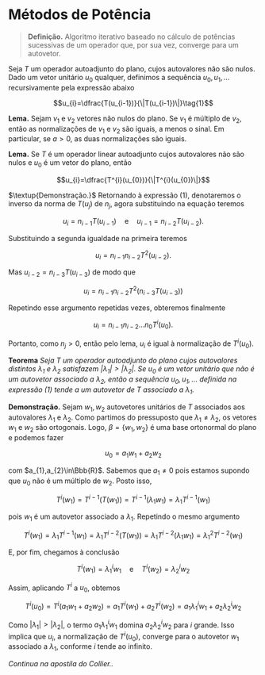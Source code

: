 # Métodos de Potência

> **Definição.** Algoritmo iterativo baseado no cálculo de potências sucessivas de um operador que, por sua vez, converge para um autovetor.

Seja $T$ um operador autoadjunto do plano, cujos autovalores não são nulos. Dado um vetor unitário $u_{0}$ qualquer, definimos a sequência $u_{0},u_{1},\dots$ recursivamente pela expressão abaixo

```math
u_{i}=\dfrac{T(u_{i-1})}{\|T(u_{i-1})\|}\tag{1}
```

**Lema.** Sejam $v_{1}$ e $v_{2}$ vetores não nulos do plano. Se $v_{1}$ é múltiplo de $v_{2}$, então as normalizações de $v_{1}$ e $v_{2}$ são iguais, a menos o sinal. Em particular, se $a>0$, as duas normalizações são iguais.

**Lema.** Se $T$ é um operador linear autoadjunto cujos autovalores não são nulos e $u_{0}$ é um vetor do plano, então

```math
u_{i}=\dfrac{T^{i}(u_{0})}{\|T^{i}(u_{0})\|}
```

$\textup{Demonstração.}$ Retornando à expressão $(1)$, denotaremos o inverso da norma de $T(u_{j})$ de $n_{j}$, agora substituindo na equação teremos

```math
u_{i}=n_{i-1}T(u_{i-1})\quad \text{e}\quad u_{i-1}=n_{i-2}T(u_{i-2}).
```

Substituindo a segunda igualdade na primeira teremos

```math
u_{i}=n_{i-1}n_{i-2}T^{2}(u_{i-2}).
```

Mas $u_{i-2}=n_{i-3}T(u_{i-3})$ de modo que

```math
u_{i}=n_{i-1}n_{i-2}T^{2}(n_{i-3}T(u_{i-3}))
```

Repetindo esse argumento repetidas vezes, obteremos finalmente

```math
u_{i}=n_{i-1}n_{i-2}\dots n_{0}T^{i}(u_{0}).
```

Portanto, como $n_{j}>0$, então pelo lema, $u_{i}$ é igual à normalização de $T^{i}(u_{0})$.

**Teorema** *Seja $T$ um operador autoadjunto do plano cujos autovalores distintos $\lambda_{1}$ e $\lambda_{2}$ satisfazem $\lvert \lambda_{1} \rvert>\lvert \lambda_{2} \rvert$. Se $u_{0}$ é um vetor unitário que não é um autovetor associado a $\lambda_{2}$, então a sequência $u_{0},u_{1},\dots$ definida na expressão $(1)$ tende a um autovetor de $T$ associado a $\lambda_{1}$.*

**Demonstração.** Sejam $w_{1},w_{2}$ autovetores unitários de $T$ associados aos autovalores $\lambda_{1}$ e $\lambda_{2}$. Como partimos do pressuposto que $\lambda_{1}\neq \lambda_{2}$, os vetores $w_{1}$ e $w_{2}$ são ortogonais. Logo, $\beta=\{w_{1},w_{2}\}$ é uma base ortonormal do plano e podemos fazer

```math
u_{0}=a_{1}w_{1}+a_{2}w_{2}
```

com $a_{1},a_{2}\in\Bbb{R}$. Sabemos que $a_{1}\neq 0$ pois estamos supondo que $u_{0}$ não é um múltiplo de $w_{2}$. Posto isso,

```math
T^{i}(w_{1})=T^{i-1}(T(w_{1}))=T^{i-1}(\lambda_{1}w_{1})=\lambda_{1}T^{i-1}(w_{1})
```

pois $w_{1}$ é um autovetor associado a $\lambda_{1}$. Repetindo o mesmo argumento

```math
T^{i}(w_{1})=\lambda_{1}T^{i-1}(w_{1})=\lambda_{1}T^{i-2}(T(w_{1}))=\lambda_{1}T^{i-2}(\lambda_{1}w_{1})=\lambda_{1}^{2}T^{i-2}(w_{1})
```

E, por fim, chegamos à conclusão

```math
T^{i}(w_{1})=\lambda_{1}^{i}w_{1}\quad \text{e}\quad T^{i}(w_{2})=\lambda_{2}^{i}w_{2}
```

Assim, aplicando $T^i$ a $u_0$, obtemos

```math
T^{i}(u_{0})=T^{i}(a_{1}w_{1}+a_{2}w_{2})=a_{1}T^{i}(w_{1})+a_{2}T^{i}(w_{2})=a_{1}\lambda_{1}^{i}w_{1}+a_{2}\lambda_{2}^{i}w_{2}
```

Como $\lvert \lambda_{1} \rvert > \lvert \lambda_{2} \rvert$, o termo $a_{1}\lambda_{1}^{i}w_{1}$ domina $a_{2}\lambda_{2}^{i}w_{2}$ para $i$ grande. Isso implica que $u_i$, a normalização de $T^i(u_0)$, converge para o autovetor $w_{1}$ associado a $\lambda_{1}$, conforme $i$ tende ao infinito.

*Continua na apostila do Collier..*

